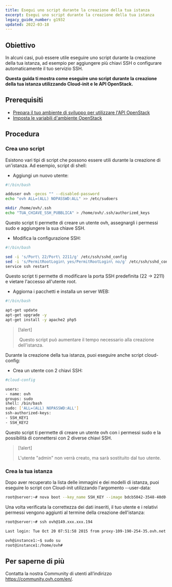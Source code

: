 ```yaml
---
title: Esegui uno script durante la creazione della tua istanza
excerpt: Esegui uno script durante la creazione della tua istanza
legacy_guide_number: g1932
updated: 2022-03-18
---
```


## Obiettivo

In alcuni casi, può essere utile eseguire uno script durante la creazione della tua istanza, ad esempio per aggiungere più chiavi SSH o configurare automaticamente il tuo servizio SSH.

**Questa guida ti mostra come eseguire uno script durante la creazione della tua istanza utilizzando Cloud-init e le API OpenStack.**

## Prerequisiti

- [Prepara il tuo ambiente di sviluppo per utilizzare l'API OpenStack](/pages/public_cloud/compute/prepare_the_environment_for_using_the_openstack_api)
- [Imposta le variabili d'ambiente OpenStack](/pages/public_cloud/compute/loading_openstack_environment_variables)

## Procedura

### Crea uno script

Esistono vari tipi di script che possono essere utili durante la creazione di un'istanza. Ad esempio, script di shell:

- Aggiungi un nuovo utente:

```bash
#!/bin/bash

adduser ovh -gecos "" --disabled-password
echo "ovh ALL=(ALL) NOPASSWD:ALL" >> /etc/sudoers

mkdir /home/ovh/.ssh
echo "TUA_CHIAVE_SSH_PUBBLICA" > /home/ovh/.ssh/authorized_keys
```

Questo script ti permette di creare un utente ovh, assegnargli i permessi sudo e aggiungere la sua chiave SSH.

- Modifica la configurazione SSH:

```bash
#!/bin/bash

sed -i 's/Port\ 22/Port\ 2211/g' /etc/ssh/sshd_config
sed -i 's/PermitRootLogin\ yes/PermitRootLogin\ no/g' /etc/ssh/sshd_config
service ssh restart
```

Questo script ti permette di modificare la porta SSH predefinita (22 -> 2211) e vietare l'accesso all'utente root.

- Aggiorna i pacchetti e installa un server WEB:

```bash
#!/bin/bash

apt-get update
apt-get upgrade -y
apt-get install -y apache2 php5
```

> [!alert]
>
> Questo script può aumentare il tempo necessario alla creazione dell'istanza.
>

Durante la creazione della tua istanza, puoi eseguire anche script cloud-config:

- Crea un utente con 2 chiavi SSH:

```bash
#cloud-config

users:
- name: ovh
groups: sudo
shell: /bin/bash
sudo: ['ALL=(ALL) NOPASSWD:ALL']
ssh-authorized-keys:
- SSH_KEY1
- SSH_KEY2
```

Questo script ti permette di creare un utente ovh con i permessi sudo e la possibilità di connettersi con 2 diverse chiavi SSH.

> [!alert]
>
>L'utente "admin" non verrà creato, ma sarà sostituito dal tuo utente.
>

### Crea la tua istanza

Dopo aver recuperato la lista delle immagini e dei modelli di istanza, puoi eseguire lo script con Cloud-init utilizzando l'argomento --user-data:

```bash
root@server:~# nova boot --key_name SSH_KEY --image bdcb5042-3548-40d0-b06f-79551d3b4377 --flavor 98c1e679-5f2c-4069-b4da-4a4f7179b758 --user-data ./adduser.sh Instance1
```

Una volta verificata la correttezza dei dati inseriti, il tuo utente e i relativi permessi vengono aggiunti al termine della creazione dell'istanza:

```bash
root@server:~# ssh ovh@149.xxx.xxx.194

Last login: Tue Oct 20 07:51:58 2015 from proxy-109-190-254-35.ovh.net

ovh@instance1:~$ sudo su
root@instance1:/home/ovh#
```

## Per saperne di più
  
Contatta la nostra Community di utenti all’indirizzo <https://community.ovh.com/en/>.
